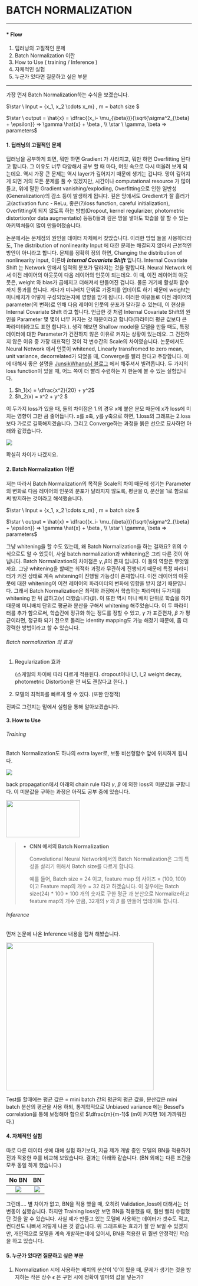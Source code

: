 # BATCH NORMALIZATION  

--------

#### * Flow 

1. 딥러닝의 고질적인 문제 
2. Batch Normalization 이란 
3. How to Use ( training / Inference )
4. 자체적인 실험 
5. 누군가 있다면 질문하고 싶은 부분

-------

 가장 먼저 Batch Normalization하는 수식을 보겠습니다.  

$\star \  Input = \{x_1, x_2  \cdots x_m\} , m = batch size $

$\star \  output = \hat{x} = \dfrac{(x_i-  \mu_{\beta})}{\sqrt{\sigma^2_{\beta} + \epsilon}} => \gamma \hat{x} + \beta , \\ \star \ \gamma, \beta => parameters$

#### 1. 딥러닝의 고질적인 문제 

 딥러닝을 공부하게 되면, 뭐만 하면 Gradient 가 사라지고, 뭐만 하면 Overfitting 된다고 합니다. 그 이유도 너무 다양해서 공부 할 때 마다, 머릿 속으로 다시 떠올려 보게 되는데요. 역시 가장 큰 문제는 역시 layer가 깊어지기 때문에 생기는 겁니다. 망이 깊어지게 되면 거의 모든 문제를 풀 수 있겠지만, 시간이나 computational resource 가 많이 들고, 위에 말한 Gradient vanishing/exploding, Overfitting으로 인한 일반성(Generalization)의 감소 등이 발생하게 됩니다. 깊은 망에서도 Gredient가 잘 흘러가고(activation func - ReLu, 좋은(?)loss function, careful initialization), Overfitting이 되지 않도록 하는 방법(Dropout, kernel regularizer, photometric distortion(or data augmentatio) 등등!)들과 깊은 망을 쌓아도 학습을 잘 할 수 있는 아키텍쳐들이 많이 만들어졌습니다. 

 논문에서는 문제점의 원인을 데이터 자체에서 찾았습니다. 이러한 방법 들을 사용하더라도, The distribution of nonlinearity Input 에 대한 문제는 해결되지 않아서 근본적인 방안이 아니라고 합니다. 문제를 정확히 정의 하면, Changing the distribution of nonlinearity input, 이른바 ***Internal Covariate Shift*** 입니다. Internal Covariate Shift 는 Network 안에서 입력의 분포가 달라지는 것을 말합니다. Neural Network 에서 이전 레이어의 아웃풋이 다음 레이어의 인풋이 되는데요. 이 때, 이전 레이어의 아웃풋은,  weight 와 bias가 곱해지고 더해져서 만들어진 겁니다. 물론 거기에 활성화 함수까지 통과를 합니다. 게다가 미니배치 단위로 가중치를 업데이트 하기 때문에 weight는 미니배치가 어떻게 구성되었는지에 영향을 받게 됩니다. 이러한 이유들로 이전 레이어의 parameter(의 변화)로 인해 다음 레이어 인풋의 분포가 달라질 수 있는데, 이 현상을 Internal Covariate Shift 라고 합니다. 언급한 것 처럼 Internal Covariate Shift의 원인을 Parameter 몇 몇이 너무 커지는 것 때문이라고 합니다(파라미터 평균 값보다 큰 파라미터라고도 표현 합니다.). 생각 해보면 Shallow model을 모델을 만들 때도, 특정 데이터에 대한 Parameter가 건전하지 않은 이유로 커지는 상황이 있는데요. 그 건전하지 않은 이유 중 가장 대표적인 것이 각 변수간의 Scale의 차이였습니다. 논문에서도 Neural Network 에서 인풋이 whitened, Linearly transfromed to zero mean, unit variance, decorrelated가 되었을 때, Converge를 빨리 한다고 주장합니다. 이에 대해서 좋은 설명을  [JunsikWhang님 블로그](https://jsideas.net/python/2018/01/28/batch_normalization.html) 에서 해주셔서 빌려옵니다. 두 가지의 loss function이 있을 때, 어느 쪽이 더 빨리 수렴하는 지 한눈에 볼 수 있는 실험입니다. 

1. $h_1(x) = \dfrac{x^2}{20} + y^2$
2. $h_2(x) = x^2  + y^2 $

이 두가지 loss가 있을 때,  둘의 차이점은 1.의 경우 x에 붙은 분모 때문에 x가 loss에 미치는 영향이 그만 큼 줄어듭니다. x를 x축, y를 y축으로 하면, 1.loss의 그래프는 2.loss보다 가로로 길쭉해지겠습니다. 그리고 Converge하는 과정을 붉은 선으로 묘사하면 아래와 같겠습니다. 

![](https://www.dropbox.com/s/8d8uif1md9dny2f/Screenshot%202018-07-26%2011.54.12.png?raw=1)

확실히 차이가 나겠지요. 

#### 2. Batch Normalization 이란 

 저는 따라서 Batch Normalization의 목적을 Scale의 차이 때문에 생기는 Parameter의 변화로 다음 레이어의 인풋의 분포가 달라지지 않도록, 평균을 0, 분산을 1로 함으로써 방지하는 것이라고 해석했습니다. 

$\star \  Input = \{x_1, x_2  \cdots x_m\} , m = batch size $

$\star \  output = \hat{x} = \dfrac{(x_i-  \mu_{\beta})}{\sqrt{\sigma^2_{\beta} + \epsilon}} => \gamma \hat{x} + \beta , \\ \star \ \gamma, \beta => parameters$

 그냥 whitening을 할 수도 있는데, 왜 Batch Normalization을 하는 걸까요? 위의 수식으로도 알 수 있듯이, 사실 batch normalization과 whitening은 그리 다른 것이 아닙니다. Batch Normalization의 차이점은 $\gamma , \beta$의 존재 입니다. 이 둘의 역할은 무엇일까요. 그냥 whitening을 할때는 최적화 과정과 무관하게 진행되기 때문에 특정 파라미터가 커진 상태로 계속 whitening이 진행될 가능성이 존재합니다. 이전 레이어의 아웃풋에 대한 whitening이 이전 레이어의 파라미터의 변화에 영향을 받지 않기 때문입니다. 그래서 Batch Normalization은 최적화 과정에서 학습하는 파라미터 두가지를 whitening 한 뒤 곱하고($\gamma$) 더했습니다($\beta$). 이 또한 역시 미니 배치 단위로 학습을 하기 때문에 미니배치 단위로 평균과 분산을 구해서 whitening 해주었습니다. 이 두 파라미터를 추가 함으로써, 학습간에 정규화 하는 정도를 정할 수 있고, $\gamma$ 가 표준편차, $\beta$ 가 평균이라면, 정규화 되기 전으로 돌리는 identity mapping도 가능 해졌기 때문에, 좀 더 강력한 방법이라고 할 수 있습니다. 

######  Batch normalization 의 효과 

1. Regularization 효과 

   (스케일의 차이에 따라 다르게 적용된다. dropout이나 l_1, l_2 weight decay, photometric Distortion을 안 써도 괜찮다고 한다.  )

2. 모델의 최적화를 빠르게 할 수 있다. (또한 안정적)

진짜로 그런지는 밑에서 실험을 통해 알아보겠습니다.

#### 3. How to Use

######  Training  

 Batch Normalization도 하나의 extra layer로, 보통 비선형함수 앞에 위치하게 됩니다. 

![](https://www.dropbox.com/s/yvocycenduq1hxy/Screenshot%202018-07-26%2015.10.37.png?raw=1)

back propagation에서 아래의 chain rule 따라 $\gamma$, $\beta$ 에 의한 loss의 미분값을 구합니다. 이 미분값을 구하는 과정은 아직도 공부 중에 있습니다. 

<img src="https://www.dropbox.com/s/vi22m8d29xbw3xn/Screenshot%202018-07-26%2015.15.50.png?raw=1" width="200" height="100">

> * **CNN 에서의 Batch Normalization**
>
>    Convolutional Neural Network에서의  Batch Normalization은 그의 특성을 살리기 위해서 Batch size를 다르게 합니다.
>
>   예를 들어, Batch size = 24 이고,  feature map 의 사이즈 = (100, 100) 이고 Feature map의 개수 = 32 라고 하겠습니다. 이 경우에는  Batch size(24)  * 100 * 100 개의 숫자로 구한 평균 과 분산으로 Normalize하고 feature map의 개수 만큼, 32개의 $\gamma$ 와 $\beta$ 를 만들어 업데이트 합니다. 

###### Inference 

먼저 논문에 나온  Inference 내용을 캡쳐 해봤습니다. 

<img src="https://www.dropbox.com/s/p6vhrjg3vsxoqk1/Screenshot%202018-07-26%2016.09.12.png?raw=1" width="400" height="">

Test를 할때에는 평균 값은 = mini batch 간의 평균의 평균 값을,  분산값은 mini batch 분산의 평균을 사용 하되, 통계학적으로 Unbiased variance 에는 Bessel's correlation을 통해 보정해야 함으로 $\dfrac{m}{m-1}$ (m이 커지면 1에 가까워진다.)

#### 4. 자체적인 실험  

 따로 다른 데이터 셋에 대해 실험 하기보다, 지금 제가 개발 중인 모델의 BN을 적용하기 전과 적용한 후를 비교해 보았습니다. 결과는 아래와 같습니다. (BN 외에는 다른 조건을 모두 동일 하게 했습니다.)

No BN             |  BN
:-------------------------:|:-------------------------:
![](https://www.dropbox.com/s/ktlioon0swyicd9/Screenshot%202018-07-27%2011.39.01.png?raw=1)  | ![](https://www.dropbox.com/s/30xjzff9femt8vb/Screenshot%202018-07-27%2011.58.52.png?raw=1) 

그런데…. 별 차이가 없고, BN을 적용 했을 때, 오히려 Validation_loss에 대해서는 더 변동이 심했습니다. 하지만 Training loss만 보면 BN을 적용했을 때,  훨씬 빨리 수렴했단 것을 알 수 있습니다. 사실 제가 만들고 있는 모델에 사용하는 데이터가 갯수도 적고, 컨디션도 나빠서 저렇게 나온 것 같습니다. 위 그래프로는 효과가 잘 안 보일 수 있겠지만, 개인적으로  모델을 계속 개발하는데에 있어서, BN을 적용한 뒤 훨씬 안정적인 학습을 하고 있습니다.

####  5. 누군가 있다면 질문하고 싶은 부분

1. Normalization 시에 사용하는 배치의 분산이 '0'이 됬을 때, 문제가 생기는 것을 방지하는 작은 상수 $\epsilon$ 은 구현 시에 정확이 얼마의 값을 넣는가?





















